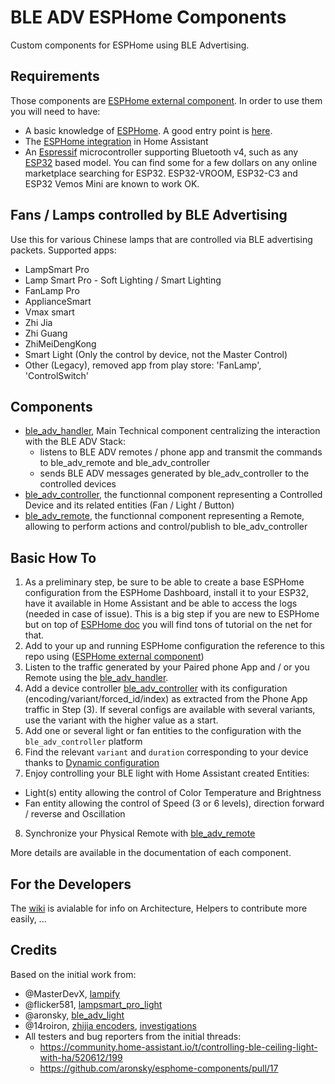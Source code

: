 # BLE ADV ESPHome Components

Custom components for ESPHome using BLE Advertising.

## Requirements
Those components are [ESPHome external component](https://esphome.io/components/external_components.html). In order to use them you will need to have:
* A basic knowledge of [ESPHome](https://esphome.io/). A good entry point is [here](https://esphome.io/guides/getting_started_hassio.html).
* The [ESPHome integration](https://www.home-assistant.io/integrations/esphome/) in Home Assistant
* An [Espressif](https://www.espressif.com/) microcontroller supporting Bluetooth v4, such as any [ESP32](https://www.espressif.com/en/products/socs/esp32) based model. You can find some for a few dollars on any online marketplace searching for ESP32. ESP32-VROOM, ESP32-C3 and ESP32 Vemos Mini are known to work OK.

## Fans / Lamps controlled by BLE Advertising
Use this for various Chinese lamps that are controlled via BLE advertising packets.
Supported apps:

* LampSmart Pro
* Lamp Smart Pro - Soft Lighting / Smart Lighting
* FanLamp Pro
* ApplianceSmart
* Vmax smart
* Zhi Jia
* Zhi Guang
* ZhiMeiDengKong
* Smart Light (Only the control by device, not the Master Control)
* Other (Legacy), removed app from play store: 'FanLamp', 'ControlSwitch'

## Components
* [ble_adv_handler](components/ble_adv_handler/README.md), Main Technical component centralizing the interaction with the BLE ADV Stack:
  * listens to BLE ADV remotes / phone app and transmit the commands to ble_adv_remote and ble_adv_controller
  * sends BLE ADV messages generated by ble_adv_controller to the controlled devices
* [ble_adv_controller](components/ble_adv_controller/README.md), the functionnal component representing a Controlled Device and its related entities (Fan / Light / Button)
* [ble_adv_remote](components/ble_adv_remote/README.md), the functionnal component representing a Remote, allowing to perform actions and control/publish to ble_adv_controller

## Basic How To
1. As a preliminary step, be sure to be able to create a base ESPHome configuration from the ESPHome Dashboard, install it to your ESP32, have it available in Home Assistant and be able to access the logs (needed in case of issue). This is a big step if you are new to ESPHome but on top of [ESPHome doc](https://esphome.io/guides/getting_started_hassio.html) you will find tons of tutorial on the net for that.
2. Add to your up and running ESPHome configuration the reference to this repo using ([ESPHome external component](https://esphome.io/components/external_components.html))
3. Listen to the traffic generated by your Paired phone App and / or you Remote using the [ble_adv_handler](components/ble_adv_handler/README.md).
4. Add a device controller [ble_adv_controller](components/ble_adv_controller/README.md) with its configuration (encoding/variant/forced_id/index) as extracted from the Phone App traffic in Step (3). If several configs are available with several variants, use the variant with the higher value as a start.
5. Add one or several light or fan entities to the configuration with the `ble_adv_controller` platform
6. Find the relevant `variant` and `duration` corresponding to your device thanks to [Dynamic configuration](#dynamic-configuration)
7. Enjoy controlling your BLE light with Home Assistant created Entities:
* Light(s) entity allowing the control of Color Temperature and Brightness
* Fan entity allowing the control of Speed (3 or 6 levels), direction forward / reverse and Oscillation
8. Synchronize your Physical Remote with [ble_adv_remote](components/ble_adv_remote/README.md)

More details are available in the documentation of each component.

## For the Developers
The [wiki](../../wiki/Developer-Guide) is avialable for info on Architecture, Helpers to contribute more easily, ...

## Credits
Based on the initial work from:
* @MasterDevX, [lampify](https://github.com/MasterDevX/lampify)
* @flicker581, [lampsmart_pro_light](https://github.com/flicker581/esphome-lampsmart)
* @aronsky, [ble_adv_light](https://github.com/aronsky/esphome-components)
* @14roiron, [zhijia encoders](https://github.com/aronsky/esphome-components/issues/11), [investigations](https://github.com/aronsky/esphome-components/issues/18)
* All testers and bug reporters from the initial threads:
  * https://community.home-assistant.io/t/controlling-ble-ceiling-light-with-ha/520612/199
  * https://github.com/aronsky/esphome-components/pull/17

